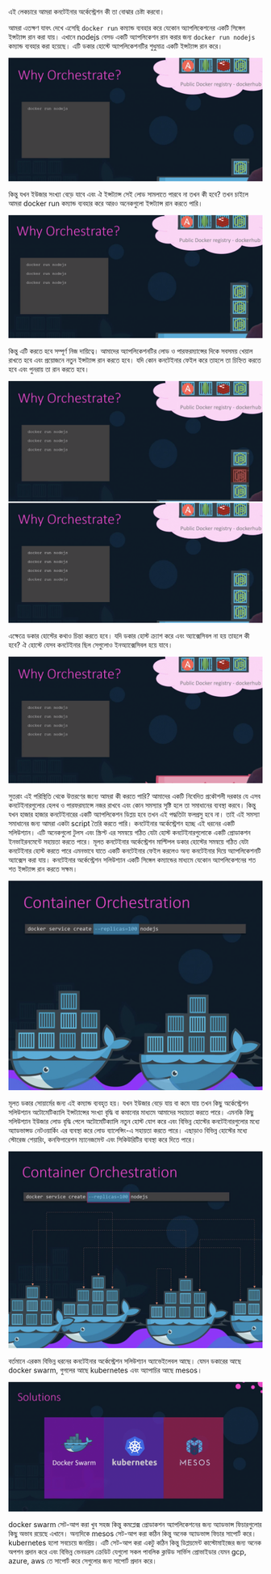 এই লেকচারে আমরা কনটেইনার অর্কেস্ট্রেশন কী তা বোঝার চেষ্টা করবো। 

আমরা এতক্ষণ যাবৎ দেখে এসেছি `docker run` কম্যান্ড ব্যবহার করে যেকোন অ্যাপলিকেশনের একটি সিঙ্গেল ইন্সট্যান্স রান করা যায়। এখানে nodejs বেসড একটি অ্যাপলিকেশন রান করার জন্য `docker run nodejs` কম্যান্ড ব্যবহার করা হয়েছে। এটি ডকার হোস্টে অ্যাপলিকেশনটির শুধুমাত্র একটি ইন্সট্যান্স রান করে। 

![](Screenshot%20from%202022-05-15%2016-48-27.png)

কিন্তু যখন ইউজার সংখ্যা বেড়ে যাবে এবং ঐ ইন্সট্যান্স সেই লোড সামলাতে পারবে না তখন কী হবে? তখন চাইলে আমরা docker run কম্যান্ড ব্যবহার করে আরও অনেকগুলো ইন্সট্যান্স রান করতে পারি। 

![](Screenshot%20from%202022-05-15%2016-46-27.png)

কিন্তু এটি করতে হবে সম্পূর্ণ নিজ দায়িত্বে। আমাদের অ্যাপলিকেশনটির লোড ও পারফরম্যান্সের দিকে সবসময় খেয়াল রাখতে হবে এবং প্রয়োজনে নতুন ইন্সট্যান্স রান করতে হবে। যদি কোন কনটেইনার ফেইল করে তাহলে তা চিহ্নিত করতে হবে এবং পুনরায় তা রান করতে হবে। 

![](Screenshot%20from%202022-05-15%2016-39-54.png)
![](Screenshot%20from%202022-05-15%2016-40-35.png)


এক্ষেত্রে ডকার হোস্টের কথাও চিন্তা করতে হবে। যদি ডকার হোস্ট ক্র্যাশ করে এবং অ্যাক্সেসিবল না হয় তাহলে কী হবে? ঐ হোস্টে যেসব কনটেইনার ছিল সেগুলোও ইনঅ্যাক্সেসিবল হয়ে যাবে। 

![](Screenshot%20from%202022-05-15%2016-51-46.png)

সুতরাং এই পরিস্থিতি থেকে উত্তরণের জন্যে আমরা কী করতে পারি? আমাদের একটি নিবেদিত প্রকৌশলী দরকার যে এসব কনটেইনারগুলোর হেলথ ও পারফরম্যান্সে নজর রাখবে এবং কোন সমস্যার সৃষ্টি হলে তা সমাধানের ব্যবস্থা করবে। কিন্তু যখন হাজার হাজার কনটেইনারের একটি অ্যাপলিকেশন ডিপ্লয় হবে তখন এই পদ্ধতিটা ফলপ্রসু হবে না। তাই এই সমস্যা সমাধানের জন্য আমরা একটা script তৈরি করতে পারি। কনটেইনার অর্কেস্ট্রেশন হচ্ছে এই ধরনের একটি সলিউশ্যান। এটি অনেকগুলো টুলস এবং স্ক্রিপ্ট এর সমন্বয়ে গঠিত যেটা হোস্ট কনটেইনারগুলোকে একটি প্রোডাকশন ইনভাইরনমেন্টে সহায়তা করতে পারে। মূলত কনটেইনার অর্কেস্ট্রেশন মাল্টিপল ডকার হোস্টের সমন্বয়ে গঠিত যেটা কনটেইনার হোস্ট করতে পারে এমনভাবে যাতে একটি কনটেইনার ফেইল করলেও অন্য কনটেইনার দিয়ে অ্যাপলিকেশনটি অ্যাক্সেস করা যায়। কনটেইনার অর্কেস্ট্রেশন সলিউশ্যান একটি সিঙ্গেল কম্যান্ডের মাধ্যমে যেকোন অ্যাপলিকেশনের শত শত ইন্সট্যান্স রান করতে সক্ষম। 

![](Screenshot%20from%202022-05-15%2016-41-11.png)

মূলত ডকার সোয়ার্মের জন্য এই কম্যান্ড ব্যবহৃত হয়। যখন ইউজার বেড়ে যায় বা কমে যায় তখন কিছু অর্কেস্ট্রেশন সলিউশ্যান অটোমেটিক্যালি ইন্সট্যান্সের সংখ্যা বৃদ্ধি বা কমানোর মাধ্যমে আমাদের সহায়তা করতে পারে। এমনকি কিছু সলিউশ্যান ইউজার লোড বৃদ্ধি পেলে অটোমেটিক্যালি নতুন হোস্ট যোগ করে এবং বিভিন্ন হোস্টের কনটেইনারগুলোর মধ্যে অ্যাডভান্সড নেটওয়ার্কিং এর ব্যবস্থা করে লোড ব্যালেন্সিং-এ সহায়তা করতে পারে। এছাড়াও বিভিন্ন হোস্টের মধ্যে স্টোরেজ শেয়ারিং, কনফিগারেশন ম্যানেজমেন্ট এবং সিকিউরিটির ব্যবস্থা করে দিতে পারে। 

![](Screenshot%20from%202022-05-15%2016-41-49.png)

বর্তমানে এরকম বিভিন্ন ধরনের কনটেইনার অর্কেস্ট্রেশন সলিউশ্যান অ্যাভেইলেবল আছে। যেমন ডকারের আছে docker swarm, গুগলের আছে kubernetes এবং অ্যাপাচির আছে mesos। 

![](Screenshot%20from%202022-05-15%2016-42-54.png)

docker swarm সেট-আপ করা খুব সহজ কিন্তু কমপ্লেক্স প্রোডাকশন অ্যাপলিকেশনের জন্য অ্যাডভান্স ফিচারগুলোর কিছু অভাব রয়েছে এখানে। অন্যদিকে mesos সেট-আপ করা কঠিন কিন্তু অনেক অ্যাডভান্স ফিচার সাপোর্ট করে। kubernetes হলো সবচেয়ে জনপ্রিয়। এটি সেট-আপ করা একটু কঠিন কিন্তু ডিপ্লয়মেন্ট কাস্টোমাইজের জন্য অনেক অপশন প্রদান করে এবং বিভিন্ন ভেনডরস ক্রেডিট যেগুলো সকল পাবলিক ক্লাউড সার্ভিস প্রোভাইডার যেমন gcp, azure, aws তে সাপোর্ট করে সেগুলোর জন্য সাপোর্ট প্রদান করে।
